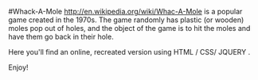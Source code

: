 #Whack-A-Mole
http://en.wikipedia.org/wiki/Whac-A-Mole is a popular game created in the 1970s. The game randomly has plastic (or wooden) moles pop out of holes, and the object of the game is to hit the moles and have them go back in their hole.

Here you'll find an online, recreated version using HTML / CSS/ JQUERY .

Enjoy!